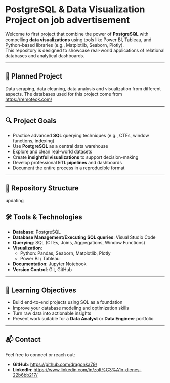 # PostgreSQL & Data Visualization Project on job advertisement

Welcome to first project that combine the power of **PostgreSQL** with compelling **data visualizations** using tools like Power BI, Tableau, and Python-based libraries (e.g., Matplotlib, Seaborn, Plotly).  
This repository is designed to showcase real-world applications of relational databases and analytical dashboards.


---


## 📌 Planned Project

Data scraping, data cleaning, data analysis and visualization from different aspects.
The databases used for this project come from https://remoteok.com/

---
## 🔍 Project Goals

- Practice advanced **SQL** querying techniques (e.g., CTEs, window functions, indexing)
- Use **PostgreSQL** as a central data warehouse
- Explore and clean real-world datasets
- Create **insightful visualizations** to support decision-making
- Develop professional **ETL pipelines** and dashboards
- Document the entire process in a reproducible format

---

## 📁 Repository Structure

updating

## 🛠️ Tools & Technologies

- **Database**: PostgreSQL
- **Database Management/Executing SQL queries**: Visual Studio Code
- **Querying**: SQL (CTEs, Joins, Aggregations, Window Functions)
- **Visualization**:
  - Python: Pandas, Seaborn, Matplotlib, Plotly
  - Power BI / Tableau
- **Documentation**: Jupyter Notebook
- **Version Control**: Git, GitHub

---


## 🧠 Learning Objectives

- Build end-to-end projects using SQL as a foundation
- Improve your database modeling and optimization skills
- Turn raw data into actionable insights
- Present work suitable for a **Data Analyst** or **Data Engineer** portfolio

---

## 📬 Contact

Feel free to connect or reach out:

- **GitHub**: https://github.com/dragonka79/
- **LinkedIn**: https://www.linkedin.com/in/zolt%C3%A1n-dienes-22b6bb217/
